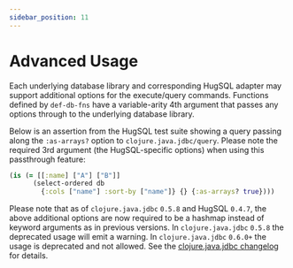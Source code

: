 ```yaml
---
sidebar_position: 11
---
```


# Advanced Usage

Each underlying database library and corresponding HugSQL adapter may support additional options for the execute/query commands. Functions defined by `def-db-fns` have a variable-arity 4th argument that passes any options through to the underlying database library.

Below is an assertion from the HugSQL test suite showing a query passing along the `:as-arrays?` option to `clojure.java.jdbc/query`. Please note the required 3rd argument (the HugSQL-specific options) when using this passthrough feature:

```clojure title="Clojure"
(is (= [[:name] ["A"] ["B"]]
      (select-ordered db
        {:cols ["name"] :sort-by ["name"]} {} {:as-arrays? true})))
```

Please note that as of `clojure.java.jdbc` `0.5.8` and HugSQL `0.4.7`, the above additional options are now required to be a hashmap instead of keyword arguments as in previous versions. In `clojure.java.jdbc` `0.5.8` the deprecated usage will emit a warning. In `clojure.java.jdbc` `0.6.0+` the usage is deprecated and not allowed. See the [clojure.java.jdbc changelog](https://github.com/clojure/java.jdbc/blob/master/CHANGES.md) for details.
